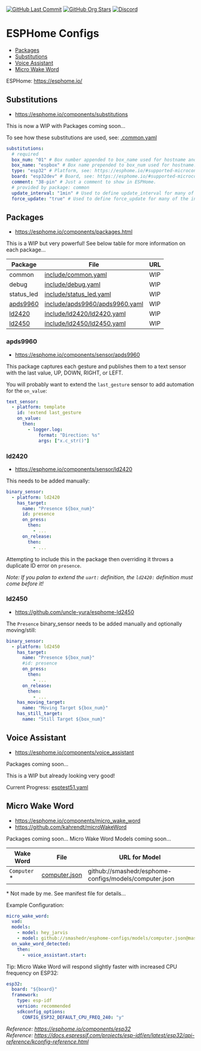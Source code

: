 [![GitHub Last Commit](https://img.shields.io/github/last-commit/smashedr/esphome-configs?logo=github&logoColor=white&label=updated)](https://github.com/smashedr/esphome-configs/graphs/commit-activity)
[![GitHub Org Stars](https://img.shields.io/github/stars/cssnr?style=flat&logo=github&logoColor=white)](https://cssnr.github.io/)
[![Discord](https://img.shields.io/discord/899171661457293343?logo=discord&logoColor=white&label=discord&color=7289da)](https://discord.gg/wXy6m2X8wY)

# ESPHome Configs

- [Packages](#packages)
- [Substitutions](#substitutions)
- [Voice Assistant](#voice-assistant)
- [Micro Wake Word](#micro-wake-word)

ESPHome: https://esphome.io/

## Substitutions

- https://esphome.io/components/substitutions

This is now a WIP with Packages coming soon...

To see how these substitutions are used, see: [.common.yaml](include/common.yaml)

```yaml
substitutions:
  # required
  box_num: "01" # Box number appended to box_name used for hostname and IP address.
  box_name: "espbox" # Box name prepended to box_num used for hostname.
  type: "esp32" # Platform, see: https://esphome.io/#supported-microcontrollers
  board: "esp32dev" # Board, see: https://esphome.io/#supported-microcontrollers
  comment: "38-pin" # Just a comment to show in ESPHome.
  # provided by package: common
  update_interval: "1min" # Used to define update_interval for many of the included sensors.
  force_update: "true" # Used to define force_update for many of the included sensors.
```

## Packages

- https://esphome.io/components/packages.html

This is a WIP but very powerful! See below table for more information on each package...

| Package               | File                                                             | URL |
| --------------------- | ---------------------------------------------------------------- | --- |
| common                | [include/common.yaml](include/common.yaml)                       | WIP |
| debug                 | [include/debug.yaml](include/debug.yaml)                         | WIP |
| status_led            | [include/status_led.yaml](include/status_led.yaml)               | WIP |
| [apds9960](#apds9960) | [include/apds9960/apds9960.yaml](include/apds9960/apds9960.yaml) | WIP |
| [ld2420](#ld2420)     | [include/ld2420/ld2420.yaml](include/ld2420/ld2420.yaml)         | WIP |
| [ld2450](#ld2450)     | [include/ld2450/ld2450.yaml](include/ld2450/ld2450.yaml)         | WIP |

### apds9960

- https://esphome.io/components/sensor/apds9960

This package captures each gesture and publishes them to a text sensor with the last value, UP, DOWN, RIGHT, or LEFT.

You will probably want to extend the `last_gesture` sensor to add automation for the `on_value`:

```yaml
text_sensor:
  - platform: template
    id: !extend last_gesture
    on_value:
      then:
        - logger.log:
            format: "Direction: %s"
            args: ["x.c_str()"]
```

### ld2420

- https://esphome.io/components/sensor/ld2420

This needs to be added manually:

```yaml
binary_sensor:
  - platform: ld2420
    has_target:
      name: "Presence ${box_num}"
      id: presence
      on_press:
        then:
          - ...
      on_release:
        then:
          - ...
```

Attempting to include this in the package then overriding it throws a duplicate ID error on `presence`.

_Note: If you palan to extend the `uart:` definition, the `ld2420:` definition must come before it!_

### ld2450

- https://github.com/uncle-yura/esphome-ld2450

The `Presence` binary_sensor needs to be added manually and optionally moving/still:

```yaml
binary_sensor:
  - platform: ld2450
    has_target:
      name: "Presence ${box_num}"
      #id: presence
      on_press:
        then:
          - ...
      on_release:
        then:
          - ...
    has_moving_target:
      name: "Moving Target ${box_num}"
    has_still_target:
      name: "Still Target ${box_num}"
```

## Voice Assistant

- https://esphome.io/components/voice_assistant

Packages coming soon...

This is a WIP but already looking very good!

Current Progress: [esptest51.yaml](esptest51.yaml)

## Micro Wake Word

- https://esphome.io/components/micro_wake_word
- https://github.com/kahrendt/microWakeWord

Packages coming soon... Micro Wake Word Models coming soon...

| Wake Word     | File                                  | URL for Model                                          |
| ------------- | ------------------------------------- | ------------------------------------------------------ |
| `Computer` \* | [computer.json](models/computer.json) | github://smashedr/esphome-configs/models/computer.json |

\* Not made by me. See manifest file for details...

Example Configuration:

```yaml
micro_wake_word:
  vad:
  models:
    - model: hey_jarvis
    - model: github://smashedr/esphome-configs/models/computer.json@master
  on_wake_word_detected:
    then:
      - voice_assistant.start:
```

Tip: Micro Wake Word will respond slightly faster with increased CPU frequency on ESP32:

```yaml
esp32:
  board: "${board}"
  framework:
    type: esp-idf
    version: recommended
    sdkconfig_options:
      CONFIG_ESP32_DEFAULT_CPU_FREQ_240: "y"
```

_Reference: https://esphome.io/components/esp32_  
_Reference: https://docs.espressif.com/projects/esp-idf/en/latest/esp32/api-reference/kconfig-reference.html_
